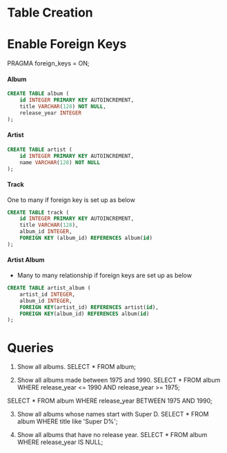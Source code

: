# Table Creation

# Enable Foreign Keys
PRAGMA foreign_keys = ON;

#### Album

```sql
CREATE TABLE album (
    id INTEGER PRIMARY KEY AUTOINCREMENT,
    title VARCHAR(128) NOT NULL,
    release_year INTEGER
);
```
#### Artist

```sql
CREATE TABLE artist (
    id INTEGER PRIMARY KEY AUTOINCREMENT,
    name VARCHAR(128) NOT NULL
);
```

#### Track
One to many if foreign key is set up as below

```sql
CREATE TABLE track (
    id INTEGER PRIMARY KEY AUTOINCREMENT,
    title VARCHAR(128),
    album_id INTEGER,
    FOREIGN KEY (album_id) REFERENCES album(id)
);
```

#### Artist Album
- Many to many relationship if foreign keys are set up as below

```sql
CREATE TABLE artist_album (
    artist_id INTEGER,
    album_id INTEGER,
    FOREIGN KEY(artist_id) REFERENCES artist(id),
    FOREIGN KEY(album_id) REFERENCES album(id)
);
```
# Queries

1. Show all albums.
SELECT * FROM album;

2. Show all albums made between 1975 and 1990.
SELECT * FROM album WHERE release_year <= 1990 AND release_year >= 1975;

SELECT * FROM album WHERE release_year BETWEEN 1975 AND 1990;

3. Show all albums whose names start with Super D.
SELECT * FROM album WHERE title like 'Super D%';

4. Show all albums that have no release year.
SELECT * FROM album WHERE release_year IS NULL;
